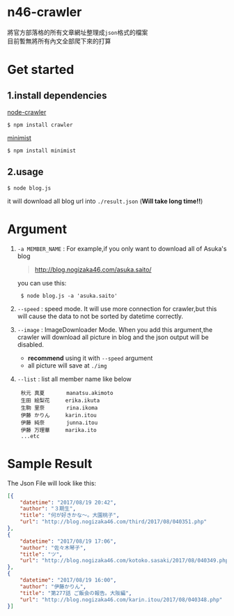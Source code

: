 n46-crawler
===========

將官方部落格的所有文章網址整理成`json`格式的檔案  
目前暫無將所有內文全部爬下來的打算

# Get started #
## 1.install dependencies ##

[node-crawler](https://github.com/bda-research/node-crawler "https://github.com/bda-research/node-crawler")

	$ npm install crawler

[minimist](https://www.npmjs.com/package/minimist)

	$ npm install minimist

## 2.usage ##

	$ node blog.js
it will download all blog url into `./result.json`  (**Will take long time!!**)

# Argument #

1. `-a MEMBER_NAME` : For example,if you only want to download all of Asuka's blog

	> http://blog.nogizaka46.com/asuka.saito/

	you can use this:

		$ node blog.js -a 'asuka.saito'

2. `--speed` : speed mode. It will use more connection for crawler,but this will cause the data to not be sorted by datetime correctly.
3.  `--image` : ImageDownloader Mode. When you add this argument,the crawler will download all picture in blog and the json output will be disabled.
	- **recommend** using it with `--speed` argument
	- all picture will save at `./img`
4. `--list` : list all member name like below

		秋元 真夏       manatsu.akimoto
		生田 絵梨花     erika.ikuta
		生駒 里奈       rina.ikoma
		伊藤 かりん     karin.itou
		伊藤 純奈       junna.itou
		伊藤 万理華     marika.ito
		...etc
		
# Sample Result #
The Json File will look like this:

```json
[{
	"datetime": "2017/08/19 20:42",
	"author": "３期生",
	"title": "何が好きかな〜。大園桃子",
	"url": "http://blog.nogizaka46.com/third/2017/08/040351.php"
},
{
	"datetime": "2017/08/19 17:06",
	"author": "佐々木琴子",
	"title": "ツ",
	"url": "http://blog.nogizaka46.com/kotoko.sasaki/2017/08/040349.php"
},
{
	"datetime": "2017/08/19 16:00",
	"author": "伊藤かりん",
	"title": "第277話 ご飯会の報告。大阪編",
	"url": "http://blog.nogizaka46.com/karin.itou/2017/08/040348.php"
}]

```
